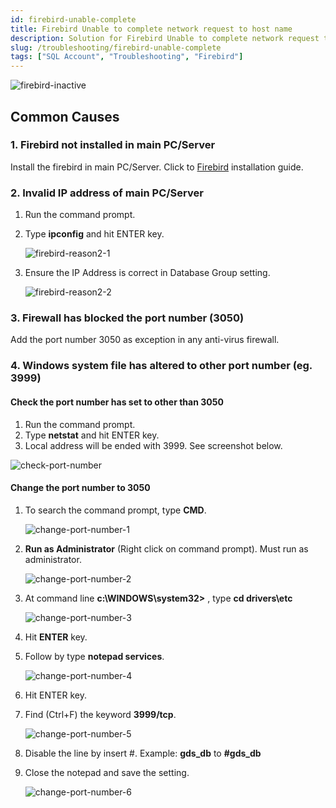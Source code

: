 ```yaml
---
id: firebird-unable-complete
title: Firebird Unable to complete network request to host name
description: Solution for Firebird Unable to complete network request to host name
slug: /troubleshooting/firebird-unable-complete
tags: ["SQL Account", "Troubleshooting", "Firebird"]
---
```


![firebird-inactive](../../static/img/troubleshooting/firebird-unable-complete/firebird-inactive.jpg)

## Common Causes

### 1. Firebird not installed in main PC/Server

Install the firebird in main PC/Server. Click to [Firebird](docs/getting-started/multi-user-setup.md#firebird-installation) installation guide.

### 2. Invalid IP address of main PC/Server

1. Run the command prompt.

2. Type **ipconfig** and hit ENTER key.

    ![firebird-reason2-1](../../static/img/troubleshooting/firebird-unable-complete/firebird-reason2-1.jpg)

3. Ensure the IP Address is correct in Database Group setting.

    ![firebird-reason2-2](../../static/img/troubleshooting/firebird-unable-complete/firebird-reason2-2.jpg)

### 3. Firewall has blocked the port number (3050)

Add the port number 3050 as exception in any anti-virus firewall.

### 4. Windows system file has altered to other port number (eg. 3999)

#### Check the port number has set to other than 3050

1. Run the command prompt.
2. Type **netstat** and hit ENTER key.
3. Local address will be ended with 3999. See screenshot below.

![check-port-number](../../static/img/troubleshooting/firebird-unable-complete/check-port-number.jpg)

#### Change the port number to 3050

1. To search the command prompt, type **CMD**.

    ![change-port-number-1](../../static/img/troubleshooting/firebird-unable-complete/change-port-number-1.jpg)

2. **Run as Administrator** (Right click on command prompt). Must run as administrator.

    ![change-port-number-2](../../static/img/troubleshooting/firebird-unable-complete/change-port-number-2.jpg)

3. At command line **c:\WINDOWS\system32>** , type **cd drivers\etc**

    ![change-port-number-3](../../static/img/troubleshooting/firebird-unable-complete/change-port-number-3.jpg)

4. Hit **ENTER** key.

5. Follow by type **notepad services**.

    ![change-port-number-4](../../static/img/troubleshooting/firebird-unable-complete/change-port-number-4.jpg)

6. Hit ENTER key.

7. Find (Ctrl+F) the keyword **3999/tcp**.

    ![change-port-number-5](../../static/img/troubleshooting/firebird-unable-complete/change-port-number-5.jpg)

8. Disable the line by insert #. Example: **gds_db** to **#gds_db**

9. Close the notepad and save the setting.

    ![change-port-number-6](../../static/img/troubleshooting/firebird-unable-complete/change-port-number-6.jpg)
